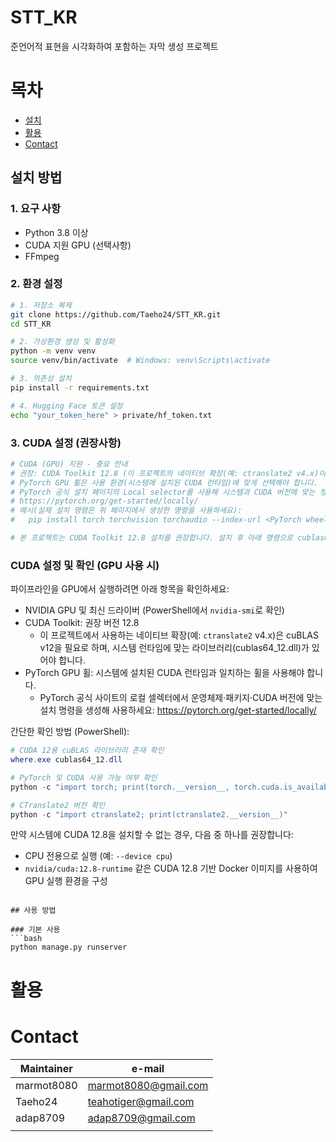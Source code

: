 # STT_KR
준언어적 표현을 시각화하여 포함하는 자막 생성 프로젝트

# 목차
- [설치](#설치)
- [활용](#활용)
- [Contact](#contact)

## 설치 방법

### 1. 요구 사항

- Python 3.8 이상
- CUDA 지원 GPU (선택사항)
- FFmpeg

### 2. 환경 설정

```bash
# 1. 저장소 복제
git clone https://github.com/Taeho24/STT_KR.git
cd STT_KR

# 2. 가상환경 생성 및 활성화
python -m venv venv
source venv/bin/activate  # Windows: venv\Scripts\activate

# 3. 의존성 설치
pip install -r requirements.txt

# 4. Hugging Face 토큰 설정
echo "your_token_here" > private/hf_token.txt
```

### 3. CUDA 설정 (권장사항)
```bash
# CUDA (GPU) 지원 - 중요 안내
# 권장: CUDA Toolkit 12.8 (이 프로젝트의 네이티브 확장(예: ctranslate2 v4.x)이 cuBLAS v12을 필요로 합니다)
# PyTorch GPU 휠은 사용 환경(시스템에 설치된 CUDA 런타임)에 맞게 선택해야 합니다.
# PyTorch 공식 설치 페이지의 Local selector를 사용해 시스템과 CUDA 버전에 맞는 정확한 설치 명령을 복사해 실행하세요:
# https://pytorch.org/get-started/locally/
# 예시(실제 설치 명령은 위 페이지에서 생성한 명령을 사용하세요):
#   pip install torch torchvision torchaudio --index-url <PyTorch wheel index for your CUDA>

# 본 프로젝트는 CUDA Toolkit 12.8 설치를 권장합니다. 설치 후 아래 명령으로 cublas64_12.dll 존재 여부를 확인하세요.
```

### CUDA 설정 및 확인 (GPU 사용 시)

파이프라인을 GPU에서 실행하려면 아래 항목을 확인하세요:

- NVIDIA GPU 및 최신 드라이버 (PowerShell에서 `nvidia-smi`로 확인)
- CUDA Toolkit: 권장 버전 12.8
	- 이 프로젝트에서 사용하는 네이티브 확장(예: `ctranslate2` v4.x)은 cuBLAS v12을 필요로 하며, 시스템 런타임에 맞는 라이브러리(cublas64_12.dll)가 있어야 합니다.
- PyTorch GPU 휠: 시스템에 설치된 CUDA 런타임과 일치하는 휠을 사용해야 합니다.
	- PyTorch 공식 사이트의 로컬 셀렉터에서 운영체제·패키지·CUDA 버전에 맞는 설치 명령을 생성해 사용하세요: https://pytorch.org/get-started/locally/

간단한 확인 방법 (PowerShell):
```powershell
# CUDA 12용 cuBLAS 라이브러리 존재 확인
where.exe cublas64_12.dll

# PyTorch 및 CUDA 사용 가능 여부 확인
python -c "import torch; print(torch.__version__, torch.cuda.is_available(), torch.version.cuda)"

# CTranslate2 버전 확인
python -c "import ctranslate2; print(ctranslate2.__version__)"
```

만약 시스템에 CUDA 12.8을 설치할 수 없는 경우, 다음 중 하나를 권장합니다:

- CPU 전용으로 실행 (예: `--device cpu`)
- `nvidia/cuda:12.8-runtime` 같은 CUDA 12.8 기반 Docker 이미지를 사용하여 GPU 실행 환경을 구성

```

## 사용 방법

### 기본 사용
```bash
python manage.py runserver
```

# 활용

# Contact
| Maintainer | e-mail |
|---------|---------|
| marmot8080 | marmot8080@gmail.com |
| Taeho24 | teahotiger@gmail.com |
| adap8709 | adap8709@gmail.com |
|||
